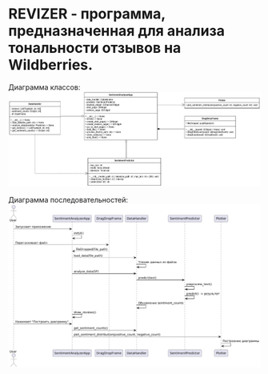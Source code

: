 # REVIZER - программа, предназначенная для анализа тональности отзывов на Wildberries.
Диаграмма классов:
![alt text](https://github.com/pphenomen/review-analyzer/blob/main/diagrams/class_diagram.jpg "Диаграмма классов")

Диаграмма последовательностей:
![alt text](https://github.com/pphenomen/review-analyzer/blob/main/diagrams/seq_diagram.png "Диаграмма последовательностей")

